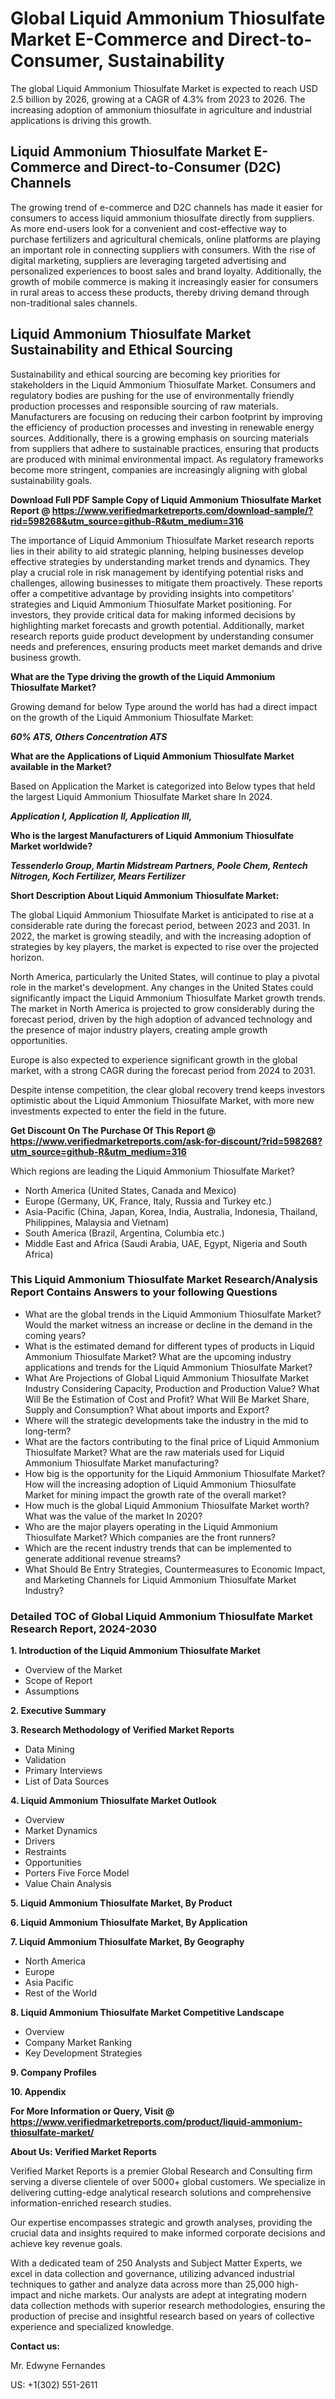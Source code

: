 <h1>Global Liquid Ammonium Thiosulfate Market E-Commerce and Direct-to-Consumer, Sustainability</h1><p class=""><p>The global Liquid Ammonium Thiosulfate Market is expected to reach USD 2.5 billion by 2026, growing at a CAGR of 4.3% from 2023 to 2026. The increasing adoption of ammonium thiosulfate in agriculture and industrial applications is driving this growth.</p><h2>Liquid Ammonium Thiosulfate Market E-Commerce and Direct-to-Consumer (D2C) Channels</h2><p>The growing trend of e-commerce and D2C channels has made it easier for consumers to access liquid ammonium thiosulfate directly from suppliers. As more end-users look for a convenient and cost-effective way to purchase fertilizers and agricultural chemicals, online platforms are playing an important role in connecting suppliers with consumers. With the rise of digital marketing, suppliers are leveraging targeted advertising and personalized experiences to boost sales and brand loyalty. Additionally, the growth of mobile commerce is making it increasingly easier for consumers in rural areas to access these products, thereby driving demand through non-traditional sales channels.</p><h2>Liquid Ammonium Thiosulfate Market Sustainability and Ethical Sourcing</h2><p>Sustainability and ethical sourcing are becoming key priorities for stakeholders in the Liquid Ammonium Thiosulfate Market. Consumers and regulatory bodies are pushing for the use of environmentally friendly production processes and responsible sourcing of raw materials. Manufacturers are focusing on reducing their carbon footprint by improving the efficiency of production processes and investing in renewable energy sources. Additionally, there is a growing emphasis on sourcing materials from suppliers that adhere to sustainable practices, ensuring that products are produced with minimal environmental impact. As regulatory frameworks become more stringent, companies are increasingly aligning with global sustainability goals.</p></p><p class=""><strong>Download Full PDF Sample Copy of Liquid Ammonium Thiosulfate Market Report @ <a href="https://www.verifiedmarketreports.com/download-sample/?rid=598268&utm_source=github-R&utm_medium=316" target="_blank">https://www.verifiedmarketreports.com/download-sample/?rid=598268&utm_source=github-R&utm_medium=316</a></strong></p><p>The importance of&nbsp;Liquid Ammonium Thiosulfate Market research reports lies in their ability to aid strategic planning, helping businesses develop effective strategies by understanding market trends and dynamics. They play a crucial role in risk management by identifying potential risks and challenges, allowing businesses to mitigate them proactively. These reports offer a competitive advantage by providing insights into competitors' strategies and Liquid Ammonium Thiosulfate Market positioning. For investors, they provide critical data for making informed decisions by highlighting market forecasts and growth potential. Additionally, market research reports guide product development by understanding consumer needs and preferences, ensuring products meet market demands and drive business growth.</p><p><strong>What are the&nbsp;Type driving the growth of the Liquid Ammonium Thiosulfate Market?</strong></p><p id="" class="">Growing demand for below Type around the world has had a direct impact on the growth of the Liquid Ammonium Thiosulfate Market:</p><p class=""><em><strong>60% ATS, Others Concentration ATS</strong></em></p><p class=""><strong>What are the&nbsp;Applications&nbsp;of Liquid Ammonium Thiosulfate Market available in the Market?</strong></p><p id="" class="">Based on Application the Market is categorized into Below types that held the largest Liquid Ammonium Thiosulfate Market share In 2024.</p><p class=""><em><strong>Application I, Application II, Application III, </strong></em></p><p class=""><strong>Who is the largest Manufacturers of Liquid Ammonium Thiosulfate Market worldwide?</strong></p><p><em><strong>Tessenderlo Group, Martin Midstream Partners, Poole Chem, Rentech Nitrogen, Koch Fertilizer, Mears Fertilizer</strong></em></p><p id="" class=""><strong>Short Description About Liquid Ammonium Thiosulfate Market:</strong></p><p>The global Liquid Ammonium Thiosulfate Market is anticipated to rise at a considerable rate during the forecast period, between 2023 and 2031. In 2022, the market is growing steadily, and with the increasing adoption of strategies by key players, the market is expected to rise over the projected horizon.</p><p>North America, particularly the United States, will continue to play a pivotal role in the market's development. Any changes in the United States could significantly impact the Liquid Ammonium Thiosulfate Market growth trends. The market in North America is projected to grow considerably during the forecast period, driven by the high adoption of advanced technology and the presence of major industry players, creating ample growth opportunities.</p><p>Europe is also expected to experience significant growth in the global market, with a strong CAGR during the forecast period from 2024 to 2031.</p><p>Despite intense competition, the clear global recovery trend keeps investors optimistic about the Liquid Ammonium Thiosulfate Market, with more new investments expected to enter the field in the future.</p><p id="" class=""><strong>Get Discount On The Purchase Of This Report @ <a href="https://www.verifiedmarketreports.com/ask-for-discount/?rid=598268?utm_source=github-R&utm_medium=316" target="_blank">https://www.verifiedmarketreports.com/ask-for-discount/?rid=598268?utm_source=github-R&utm_medium=316</a></strong></p><p class="">Which regions are leading the Liquid Ammonium Thiosulfate Market?</p><ul><li>North America (United States, Canada and Mexico)</li><li>Europe (Germany, UK, France, Italy, Russia and Turkey etc.)</li><li>Asia-Pacific (China, Japan, Korea, India, Australia, Indonesia, Thailand, Philippines, Malaysia and Vietnam)</li><li>South America (Brazil, Argentina, Columbia etc.)</li><li>Middle East and Africa (Saudi Arabia, UAE, Egypt, Nigeria and South Africa)</li></ul><h3 id="" class="">This Liquid Ammonium Thiosulfate Market Research/Analysis Report Contains Answers to your following Questions</h3><ul><li>What are the global trends in the Liquid Ammonium Thiosulfate Market? Would the market witness an increase or decline in the demand in the coming years?</li><li>What is the estimated demand for different types of products in Liquid Ammonium Thiosulfate Market? What are the upcoming industry applications and trends for the Liquid Ammonium Thiosulfate Market?</li><li>What Are Projections of Global Liquid Ammonium Thiosulfate Market Industry Considering Capacity, Production and Production Value? What Will Be the Estimation of Cost and Profit? What Will Be Market Share, Supply and Consumption? What about imports and Export?</li><li>Where will the strategic developments take the industry in the mid to long-term?</li><li>What are the factors contributing to the final price of Liquid Ammonium Thiosulfate Market? What are the raw materials used for Liquid Ammonium Thiosulfate Market manufacturing?</li><li>How big is the opportunity for the Liquid Ammonium Thiosulfate Market? How will the increasing adoption of Liquid Ammonium Thiosulfate Market for mining impact the growth rate of the overall market?</li><li>How much is the global Liquid Ammonium Thiosulfate Market worth? What was the value of the market In 2020?</li><li>Who are the major players operating in the Liquid Ammonium Thiosulfate Market? Which companies are the front runners?</li><li>Which are the recent industry trends that can be implemented to generate additional revenue streams?</li><li>What Should Be Entry Strategies, Countermeasures to Economic Impact, and Marketing Channels for Liquid Ammonium Thiosulfate Market Industry?</li></ul><h3 id="" class="">Detailed TOC of Global Liquid Ammonium Thiosulfate Market Research Report, 2024-2030</h3><p id="" class=""><strong>1. Introduction of the Liquid Ammonium Thiosulfate Market</strong></p><ul><li>Overview of the Market</li><li>Scope of Report</li><li>Assumptions</li></ul><p id="" class=""><strong>2. Executive Summary</strong></p><p id="" class=""><strong>3. Research Methodology of Verified Market Reports</strong></p><ul><li>Data Mining</li><li>Validation</li><li>Primary Interviews</li><li>List of Data Sources</li></ul><p id="" class=""><strong>4. Liquid Ammonium Thiosulfate Market Outlook</strong></p><ul><li>Overview</li><li>Market Dynamics</li><li>Drivers</li><li>Restraints</li><li>Opportunities</li><li>Porters Five Force Model</li><li>Value Chain Analysis</li></ul><p id="" class=""><strong>5. Liquid Ammonium Thiosulfate Market, By Product</strong></p><p id="" class=""><strong>6. Liquid Ammonium Thiosulfate Market, By Application</strong></p><p id="" class=""><strong>7. Liquid Ammonium Thiosulfate Market, By Geography</strong></p><ul><li>North America</li><li>Europe</li><li>Asia Pacific</li><li>Rest of the World</li></ul><p id="" class=""><strong>8. Liquid Ammonium Thiosulfate Market Competitive Landscape</strong></p><ul><li>Overview</li><li>Company Market Ranking</li><li>Key Development Strategies</li></ul><p id="" class=""><strong>9. Company Profiles</strong></p><p id="" class=""><strong>10. Appendix</strong></p><p id="" class=""><strong>For More Information or Query, Visit @ <a href="https://www.verifiedmarketreports.com/product/liquid-ammonium-thiosulfate-market/" target="_blank">https://www.verifiedmarketreports.com/product/liquid-ammonium-thiosulfate-market/</a></strong></p><p id="" class=""><strong>About Us: Verified Market Reports</strong></p><p id="" class="">Verified Market Reports is a premier Global Research and Consulting firm serving a diverse clientele of over 5000+ global customers. We specialize in delivering cutting-edge analytical research solutions and comprehensive information-enriched research studies.</p><p id="" class="">Our expertise encompasses strategic and growth analyses, providing the crucial data and insights required to make informed corporate decisions and achieve key revenue goals.</p><p id="" class="">With a dedicated team of 250 Analysts and Subject Matter Experts, we excel in data collection and governance, utilizing advanced industrial techniques to gather and analyze data across more than 25,000 high-impact and niche markets. Our analysts are adept at integrating modern data collection methods with superior research methodologies, ensuring the production of precise and insightful research based on years of collective experience and specialized knowledge.</p><p id="" class=""><strong>Contact us:</strong></p><p id="" class="">Mr. Edwyne Fernandes</p><p id="" class="">US: +1(302) 551-2611</p>